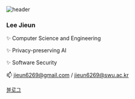 ![header](https://capsule-render.vercel.app/api?type=Waving&color=gradient&customColorList=0,1,2,3,3&height=150)

###  Lee Jieun

✨ Computer Science and Engineering

✨ Privacy-preserving AI

✨ Software Security

📫  jieun6269@gmail.com / jieun6269@swu.ac.kr

[블로그](https://blog.naver.com/wldms6269/223119564168)


